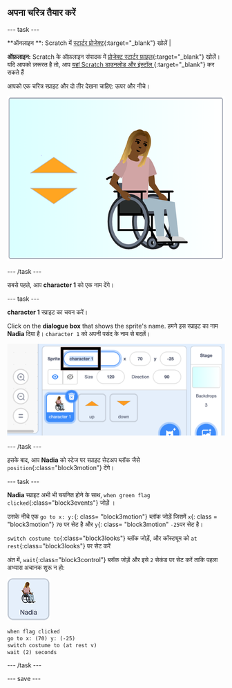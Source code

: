 ## अपना चरित्र तैयार करें

--- task ---

**ऑनलाइन **: Scratch में [स्टार्टर प्रोजेक्ट](http://rpf.io/relax-stretch-on){:target="_blank"} खोलें |

**ऑफ़लाइन:** Scratch के ऑफ़लाइन संपादक में [प्रोजेक्ट स्टार्टर फ़ाइल](http://rpf.io/p/en/relax-stretch-go){:target="_blank"} खोलें। यदि आपको ज़रूरत है तो, आप [यहां Scratch डाउनलोड और इंस्टॉल ](https://scratch.mit.edu/download){:target="_blank"} कर सकते हैं

आपको एक चरित्र स्प्राइट और दो तीर देखना चाहिए: ऊपर और नीचे।

![स्टार्टर प्रोजेक्ट](images/starter_project.png)

--- /task ---

सबसे पहले, आप **character 1** को एक नाम देंगे।

--- task ---

**character 1** स्प्राइट का चयन करें।

Click on the **dialogue box** that shows the sprite's name. हमने इस स्प्राइट का नाम **Nadia** दिया है। `character 1` को अपनी पसंद के नाम से बदलें।

![character 1 स्प्राइट नाम चुनें](images/select_character1_name2.png)

--- /task ---

इसके बाद, आप **Nadia** को स्टेज पर स्प्राइट सेटअप ब्लॉक जैसे `position`{:class="block3motion"} देंगे।

--- task ---

**Nadia** स्प्राइट अभी भी चयनित होने के साथ, `when green flag clicked`{:class="block3events"} जोड़ें ।

उसके नीचे एक `go to x: y:`{: class= "block3motion"} ब्लॉक जोड़ें जिसमें `x`{: class = "block3motion"} `70` पर सेट है और `y`{: class= "block3motion" `-25`पर सेट है।

`switch costume to`{:class="block3looks"} ब्लॉक जोड़ें, और कॉस्ट्यूम को `at rest`{:class="block3looks"} पर सेट करें

अंत में, `wait`{:class="block3control"} ब्लॉक जोड़ें और इसे `2` सेकंड पर सेट करें ताकि पहला अभ्यास अचानक शुरू न हो:

![Nadia स्प्राइट आइकन](images/nadia_sprite.png)

```blocks3
when flag clicked
go to x: (70) y: (-25)
switch costume to (at rest v)
wait (2) seconds
```

--- /task ---

--- save ---

